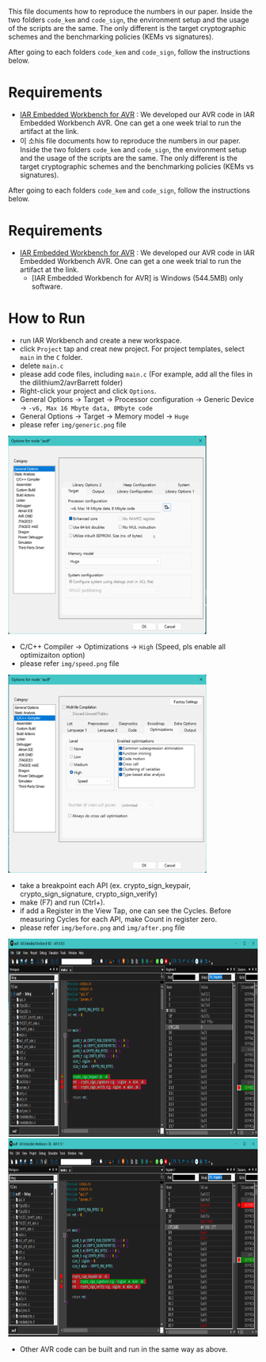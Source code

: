 This file documents how to reproduce the numbers in our paper.
Inside the two folders `code_kem` and `code_sign`,
the environment setup and the usage of the scripts are the same.
The only different is the target cryptographic schemes and the benchmarking policies (KEMs vs signatures).

After going to each folders `code_kem` and `code_sign`, follow the instructions below.

# Requirements

- [IAR Embedded Workbench for AVR](https://www.iar.com/ko/products/architectures/microchip/iar-embedded-workbench-for-avr/) :
We developed our AVR code in IAR Embedded Workbench AVR. One can get a one week trial to run the artifact at the link.
- 이 소his file documents how to reproduce the numbers in our paper.
Inside the two folders `code_kem` and `code_sign`,
the environment setup and the usage of the scripts are the same.
The only different is the target cryptographic schemes and the benchmarking policies (KEMs vs signatures).

After going to each folders `code_kem` and `code_sign`, follow the instructions below.

# Requirements

- [IAR Embedded Workbench for AVR](https://www.iar.com/ko/products/architectures/microchip/iar-embedded-workbench-for-avr/) :
We developed our AVR code in IAR Embedded Workbench AVR. One can get a one week trial to run the artifact at the link.
  - [IAR Embedded Workbench for AVR] is Windows (544.5MB) only software.
    
# How to Run
- run IAR Workbench and create a new workspace.
- click `Project` tap and creat new project. For project templates, select `main` in the `C` folder.
- delete `main.c`
- please add code files, including `main.c` (For example, add all the files in the dilithium2/avrBarrett folder)
- Right-click your project and click `Options`.
- General Options -> Target -> Processor configuration -> Generic Device -> `-v6, Max 16 Mbyte data, 8Mbyte code`
- General Options -> Target -> Memory model -> `Huge`
- please refer `img/generic.png` file
<img src="img/generic.png" width="400" height="400"/>

- C/C++ Compiler -> Optimizations -> `High` (Speed, pls enable all optimizaiton option)
- please refer `img/speed.png` file
<img src="img/speed.png" width="400" height="400"/>

- take a breakpoint each API (ex. crypto_sign_keypair, crypto_sign_signature, crypto_sign_verify)
- make (F7) and run (Ctrl+).
- if add a Register in the View Tap, one can see the Cycles. Before measuring Cycles for each API, make Count in register zero.
- please refer `img/before.png` and  `img/after.png` file
<img src="img/before.png" width="800" height="400"/>
<img src="img/after.png" width="800" height="400"/>

- Other AVR code can be built and run in the same way as above.
